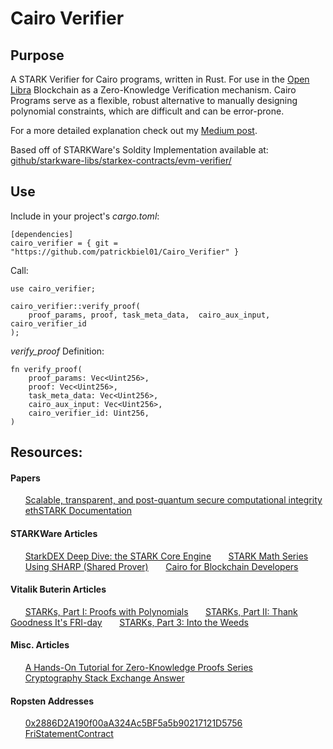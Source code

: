 # Cairo Verifier

## Purpose
A STARK Verifier for Cairo programs, written in Rust. For use in the [Open Libra](https://github.com/OLSF/libra) Blockchain as a Zero-Knowledge Verification mechanism. Cairo Programs serve as a flexible, robust alternative to manually designing polynomial constraints, which are difficult and can be error-prone.


For a more detailed explanation check out my [Medium post](https://medium.com/myBlogPost).

Based off of STARKWare's Soldity Implementation available at: [github/starkware-libs/starkex-contracts/evm-verifier/](https://github.com/starkware-libs/starkex-contracts/tree/master/evm-verifier)

## Use

Include in your project's *cargo.toml*:
```
[dependencies]
cairo_verifier = { git = "https://github.com/patrickbiel01/Cairo_Verifier" }
```


Call:
```
use cairo_verifier;

cairo_verifier::verify_proof(
	proof_params, proof, task_meta_data,  cairo_aux_input, cairo_verifier_id
);
```

*verify_proof* Definition:
```
fn verify_proof(
    proof_params: Vec<Uint256>,
    proof: Vec<Uint256>,
    task_meta_data: Vec<Uint256>,
    cairo_aux_input: Vec<Uint256>,
    cairo_verifier_id: Uint256,
)
```

## Resources:

#### Papers
&nbsp;&nbsp;&nbsp;&nbsp;&nbsp;&nbsp;[Scalable, transparent, and post-quantum secure computational integrity](https://eprint.iacr.org/2018/046.pdf)
&nbsp;&nbsp;&nbsp;&nbsp;&nbsp;&nbsp;[ethSTARK Documentation](https://eprint.iacr.org/2021/582.pdf)

#### STARKWare Articles 
&nbsp;&nbsp;&nbsp;&nbsp;&nbsp;&nbsp;[StarkDEX Deep Dive: the STARK Core Engine](https://medium.com/starkware/starkdex-deep-dive-the-stark-core-engine-497942d0f0ab)
&nbsp;&nbsp;&nbsp;&nbsp;&nbsp;&nbsp;[STARK Math Series](https://medium.com/starkware/tagged/stark-math)
&nbsp;&nbsp;&nbsp;&nbsp;&nbsp;&nbsp;[Using SHARP (Shared Prover)](https://www.cairo-lang.org/docs/sharp.html)
&nbsp;&nbsp;&nbsp;&nbsp;&nbsp;&nbsp;[Cairo for Blockchain Developers](https://www.cairo-lang.org/cairo-for-blockchain-developers/)

#### Vitalik Buterin Articles 
&nbsp;&nbsp;&nbsp;&nbsp;&nbsp;&nbsp;[STARKs, Part I: Proofs with Polynomials](https://vitalik.ca/general/2017/11/09/starks_part_1.html)
&nbsp;&nbsp;&nbsp;&nbsp;&nbsp;&nbsp;[STARKs, Part II: Thank Goodness It's FRI-day](https://vitalik.ca/general/2017/11/22/starks_part_2.html)
&nbsp;&nbsp;&nbsp;&nbsp;&nbsp;&nbsp;[STARKs, Part 3: Into the Weeds](https://vitalik.ca/general/2018/07/21/starks_part_3.html)

#### Misc. Articles
&nbsp;&nbsp;&nbsp;&nbsp;&nbsp;&nbsp;[A Hands-On Tutorial for Zero-Knowledge Proofs Series](http://www.shirpeled.com/2018/09/a-hands-on-tutorial-for-zero-knowledge.html)
&nbsp;&nbsp;&nbsp;&nbsp;&nbsp;&nbsp;[Cryptography Stack Exchange Answer](https://crypto.stackexchange.com/questions/56327/what-are-zk-starks)

#### Ropsten Addresses
&nbsp;&nbsp;&nbsp;&nbsp;&nbsp;&nbsp;[0x2886D2A190f00aA324Ac5BF5a5b90217121D5756](https://ropsten.etherscan.io/address/0x2886d2a190f00aa324ac5bf5a5b90217121d5756)
&nbsp;&nbsp;&nbsp;&nbsp;&nbsp;&nbsp;[FriStatementContract](https://etherscan.io/address/0xe74999fbc71455462c8143b56797d3bb84c1064b)